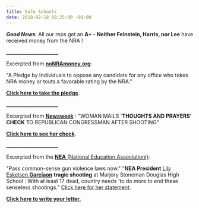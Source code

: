 ```yaml
---
title: Safe Schools
date: 2018-02-18 08:25:00 -08:00
---
```


***Good News***:  All our reps get an **A+ - Neither Feinstein, Harris, nor Lee** have received money from the NRA !

**_____________________**

Excerpted from [**noNRAmoney.org**](https://www.nonramoney.org/):

"A Pledge by Individuals to oppose any candidate for any office who takes NRA money or touts a favorable rating by the NRA."

[**Click here to take the pledge**](https://www.nonramoney.org/).
 
**_____________________**

Excerpted from [**Newsweek**](http://www.newsweek.com/) :
"WOMAN MAILS '**THOUGHTS AND PRAYERS' CHECK** TO REPUBLICAN CONGRESSMAN AFTER SHOOTING"

[**Click here to see her check**](http://www.newsweek.com/woman-mails-thoughts-and-prayers-check-809846).

**_____________________**

Excerpted from the [**NEA** (National Education Associationl)](http://www.nea.org/):

"Pass common-sense gun violence laws now."
"**NEA President** [Lily Eskelsen **Garcíaon**](http://www.nea.org/home/NEA-President-Profile.html) **tragic shooting** at Marjory Stoneman Douglas High School : With at least 17 dead, country needs 'to do more to end these senseless shootings."  [Click here for her statement](http://www.nea.org/home/72759.htm). 

[**Click here to write your letter.**](http://edadvocacy.nea.org/app/write-a-letter?14&engagementId=222053)


